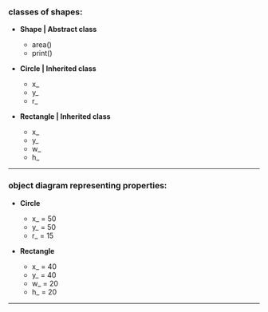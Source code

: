 ### classes of shapes:

* <b> Shape | Abstract class </b>
   - area()
   - print()



 * <b> Circle | Inherited class </b>
   - x_     
   - y_     
   - r_  

 * <b> Rectangle | Inherited class </b>
   - x_     
   - y_     
   - w_
   - h_  




<hr></hr>

### object diagram representing properties:

* <b>Circle</b>
   - x_ = 50       
   - y_ = 50       
   - r_ = 15 


* <b>Rectangle</b>   
   - x_ = 40       
   - y_ = 40       
   - w_ = 20       
   - h_ = 20       

<hr></hr>

